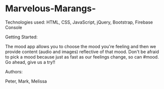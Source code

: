 # Marvelous-Marangs-

Technologies used:
HTML, CSS, JavaScript, jQuery, Bootstrap, Firebase Console 

Getting Started:

The mood app allows you to choose the mood you're feeling and then we provide content (audio and images) reflective of that mood. Don't be afraid to pick a mood because just as fast as our feelings change, so can #mood. Go ahead, give us a try!!

Authors:

Peter, Mark, Melissa 
